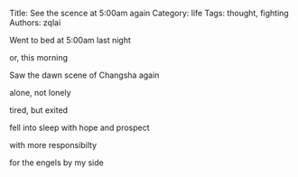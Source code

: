 Title: See the scence at 5:00am again
Category: life
Tags: thought, fighting
Authors: zqlai

Went to bed at 5:00am last night

or, this morning

Saw the dawn scene of Changsha again

alone, not lonely

tired, but exited

fell into sleep with hope and prospect

with more responsibilty

for the engels by my side
